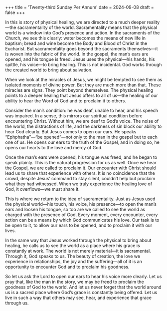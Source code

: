 +++
title = 'Twenty-third Sunday Per Annum'
date = 2024-09-08
draft = false
+++

In this is  story of physical healing, we are directed to a much deeper reality—the sacramentality of the world. Sacramentality means that the physical world is a window into God’s presence and action. In the sacraments of the Church, we see this clearly: water becomes the means of new life in baptism; bread and wine become the Body and Blood of Christ in the Eucharist. But sacramentality goes beyond the sacraments themselves—it is woven into the fabric of the world. In the gospel, the man’s ears are opened, and his tongue is freed. Jesus uses the physical—his hands, his spittle, his voice—to bring healing. This is not incidental. God works through the created world to bring about salvation.


When we look at the miracles of Jesus, we might be tempted to see them as isolated moments of divine power. But they are much more than that. These miracles are signs. They point beyond themselves. The physical healing points to a deeper healing that Jesus offers to all of us—the healing of our ability to hear the Word of God and to proclaim it to others.


Consider the man’s condition: he was deaf, unable to hear, and his speech was impaired. In a sense, this mirrors our spiritual condition before encountering Christ. Without him, we are deaf to God’s voice. The noise of the world, the distractions of life, and the darkness of sin block our ability to hear God clearly. But Jesus comes to open our ears. He speaks “Ephphatha”—“be opened”—not only to the man in the gospel but to each one of us. He opens our ears to the truth of the Gospel, and in doing so, he opens our hearts to the love and mercy of God.


Once the man’s ears were opened, his tongue was freed, and he began to speak plainly. This is the natural progression for us as well. Once we hear the Gospel, we are called to proclaim it. Our encounter with Christ should lead us to share that experience with others. It is no coincidence that the crowd, despite Jesus’ command to stay silent, couldn’t help but proclaim what they had witnessed. When we truly experience the healing love of God, it overflows—we must share it.


This is where we return to the idea of sacramentality. Just as Jesus used the physical world—his touch, his voice, his presence—to open the man’s ears and loosen his tongue, so too are we called to see the world as charged with the presence of God. Every moment, every encounter, every action can be a means by which God communicates his love. Our task is to be open to it, to allow our ears to be opened, and to proclaim it with our lives.


In the same way that Jesus worked through the physical to bring about healing, he calls us to see the world as a place where his grace is constantly at work. The world is not merely material—it is sacramental. Through it, God speaks to us. The beauty of creation, the love we experience in relationships, the joy and the suffering—all of it is an opportunity to encounter God and to proclaim his goodness.


So let us ask the Lord to open our ears to hear his voice more clearly. Let us pray that, like the man in the story, we may be freed to proclaim the goodness of God to the world. And let us never forget that the world around us is a sacred place where God’s grace is constantly being offered. Let us live in such a way that others may see, hear, and experience that grace through us.

